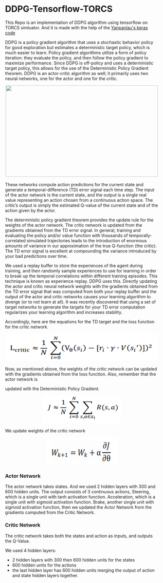 # DDPG-Tensorflow-TORCS
This Repo is an implementation of DDPG algorithm using tensorflow on TORCS simluator. And it is made with the help of the [Yanpanlau's keras code](https://github.com/yanpanlau/DDPG-Keras-Torcs)

DDPG is a policy gradient algorithm that uses a stochastic behavior policy for good exploration but estimates a deterministic target policy, which is much easier to learn. Policy gradient algorithms utilize a form of policy iteration: they evaluate the policy, and then follow the policy gradient to maximize performance. 
Since DDPG is off-policy and uses a deterministic target policy, this allows for the use of the Deterministic Policy Gradient theorem. DDPG is an actor-critic algorithm as well; it primarily uses two neural networks, one for the actor and one for the critic. 
<p align="center">
  <img width="500" height="300" src="https://yanpanlau.github.io/img/torcs/actor-critic.png">
</p>


These networks compute action predictions for the current state and generate a temporal-difference (TD) error signal each time step. The input of the actor network is the current state, and the output is a single real value representing an action chosen from a continuous action space. The critic’s output is simply the estimated Q-value of the current state and of the action given by the actor. 

The deterministic policy gradient theorem provides the update rule for the weights of the actor network. The critic network is updated from the gradients obtained from the TD error signal. In general, training and evaluating the policy and/or value function with thousands of temporally-correlated simulated trajectories leads to the introduction of enormous amounts of variance in our approximation of the true Q-function (the critic). The TD error signal is excellent at compounding the variance introduced by your bad predictions over time.


We used a replay buffer to store the experiences of the agent during training, and then randomly sample experiences to use for learning in order to break up the temporal correlations within different training episodes. This technique is known as experience replay. 
DDPG uses this. Directly updating the actor and critic neural network weights with the gradients obtained from the TD error signal that was computed from both your replay buffer and the output of the actor and critic networks causes your learning algorithm to diverge (or to not learn at all). It was recently discovered that using a set of target networks to generate the targets for your TD error computation regularizes your learning algorithm and increases stability.


Accordingly, here are the equations for the TD target and the loss function for the critic network.
<p align="center">
  <img width="500" height="90" src="https://github.com/AbdullahMohamed55/DDPG-Tensorflow-TORCS/blob/master/loss.PNG">
</p>

Now, as mentioned above, the weights of the critic network can be updated with the
gradients obtained from the loss function. Also, remember that the actor network is

updated with the Deterministic Policy Gradient.
<p align="center">
  <img width="260" height="90" src="https://github.com/AbdullahMohamed55/DDPG-Tensorflow-TORCS/blob/master/PG.PNG">
</p>

We update weights of the critic network
<p align="center">
  <img width="230" height="90" src="https://github.com/AbdullahMohamed55/DDPG-Tensorflow-TORCS/blob/master/weights.PNG">
</p>


### Actor Network
The actor network takes states. And we used 2 hidden layers with 300 and 600 hidden units. The output consists of 3 continuous actions, Steering, which is a single unit with tanh activation function. Acceleration, which is a single unit with sigmoid activation function. Brake, another single unit with sigmoid activation function, then we updated the Actor Network from the gradients computed from the Critic Network.


### Critic Network
The critic network takes both the states and action as inputs, and outputs the Q-Value. 

We used 4 hidden layers: 
- 2 hidden layers with 300 then 600 hidden units for the states  
- 600 hidden units for the actions 
- the last hidden layer has 600 hidden units merging the output of action and state hidden layers together. 
